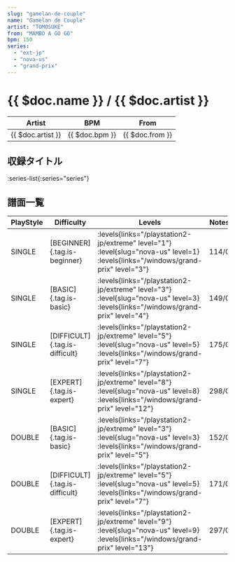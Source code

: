 ```yaml
---
slug: "gamelan-de-couple"
name: "Gamelan de Couple"
artist: "TOMOSUKE"
from: "MAMBO A GO GO"
bpm: 150
series:
  - "ext-jp"
  - "nova-us"
  - "grand-prix"
---
```


# {{ $doc.name }} / {{ $doc.artist }}

|Artist|BPM|From|
|------|---|----|
|{{ $doc.artist }}|{{ $doc.bpm }}|{{ $doc.from }}|

## 収録タイトル

:series-list{:series="series"}

## 譜面一覧

|PlayStyle|Difficulty|Levels|Notes|Movie|
|---------|----------|------|-----|-----|
|SINGLE|[BEGINNER]{.tag.is-beginner}| :levels{links="/playstation2-jp/extreme" level="1"} :level{slug="nova-us" level=1}  :levels{links="/windows/grand-prix" level="3"}|114/0||
|SINGLE|[BASIC]{.tag.is-basic}| :levels{links="/playstation2-jp/extreme" level="3"} :level{slug="nova-us" level=3}  :levels{links="/windows/grand-prix" level="4"}|149/0||
|SINGLE|[DIFFICULT]{.tag.is-difficult}| :levels{links="/playstation2-jp/extreme" level="5"} :level{slug="nova-us" level=5}  :levels{links="/windows/grand-prix" level="7"}|175/0||
|SINGLE|[EXPERT]{.tag.is-expert}| :levels{links="/playstation2-jp/extreme" level="8"} :level{slug="nova-us" level=8}  :levels{links="/windows/grand-prix" level="12"}|298/0||
|DOUBLE|[BASIC]{.tag.is-basic}| :levels{links="/playstation2-jp/extreme" level="3"} :level{slug="nova-us" level=3}  :levels{links="/windows/grand-prix" level="5"}|152/0||
|DOUBLE|[DIFFICULT]{.tag.is-difficult}| :levels{links="/playstation2-jp/extreme" level="5"} :level{slug="nova-us" level=5}  :levels{links="/windows/grand-prix" level="7"}|171/0||
|DOUBLE|[EXPERT]{.tag.is-expert}| :levels{links="/playstation2-jp/extreme" level="9"} :level{slug="nova-us" level=9}  :levels{links="/windows/grand-prix" level="13"}|297/0||
